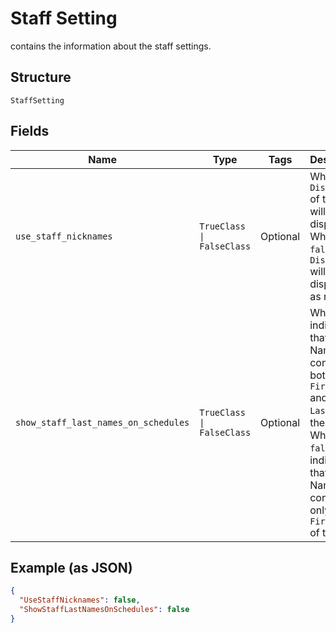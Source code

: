
# Staff Setting

contains the information about the staff settings.

## Structure

`StaffSetting`

## Fields

| Name | Type | Tags | Description |
|  --- | --- | --- | --- |
| `use_staff_nicknames` | `TrueClass \| FalseClass` | Optional | When `true`, `DisplayName` of the staff will be displayed.<br>When `false`, `DisplayName` will be displayed as null. |
| `show_staff_last_names_on_schedules` | `TrueClass \| FalseClass` | Optional | When `true`, indicates that the Name contains both the `FirstName` and `LastName` of the staff.<br>When `false`, indicates that the Name contains only the `FirstName` of the staff. |

## Example (as JSON)

```json
{
  "UseStaffNicknames": false,
  "ShowStaffLastNamesOnSchedules": false
}
```

